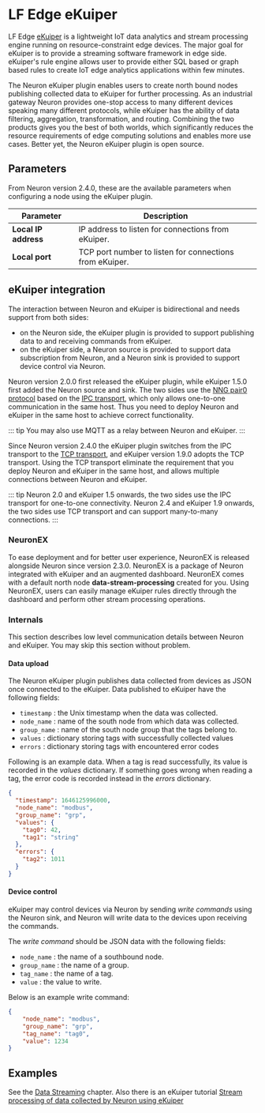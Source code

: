 # LF Edge eKuiper

LF Edge [eKuiper] is a lightweight IoT data analytics and stream processing
engine running on resource-constraint edge devices. The major goal for eKuiper
is to provide a streaming software framework in edge side. eKuiper's rule engine
allows user to provide either SQL based or graph based rules to create IoT edge
analytics applications within few minutes.

The Neuron eKuiper plugin enables users to create north bound nodes publishing
collected data to eKuiper for further processing. As an industrial gateway
Neuron provides one-stop access to many different devices speaking many different
protocols, while eKuiper has the ability of data filtering, aggregation,
transformation, and routing. Combining the two products gives you the best of
both worlds, which significantly reduces the resource requirements of edge
computing solutions and enables more use cases.
Better yet, the Neuron eKuiper plugin is open source.

## Parameters

From Neuron version 2.4.0, these are the available parameters when configuring a
node using the eKuiper plugin.

| Parameter           | Description                                                  |
| ------------------- | ------------------------------------------------------------ |
| **Local IP address**| IP address to listen for connections from eKuiper.           |
| **Local port**      | TCP port number to listen for connections from eKuiper.      |

## eKuiper integration

The interaction between Neuron and eKuiper is bidirectional and needs support
from both sides:
* on the Neuron side, the eKuiper plugin is provided to support publishing data
to and receiving commands from eKuiper.
* on the eKuiper side, a Neuron source is provided to support data subscription
from Neuron, and a Neuron sink is provided to support device control via Neuron.

Neuron version 2.0.0 first released the eKuiper plugin, while eKuiper 1.5.0 first
added the Neuron source and sink.
The two sides use the [NNG pair0 protocol] based on the [IPC transport], which
only allows one-to-one communication in the same host. Thus you need to deploy
Neuron and eKuiper in the same host to achieve correct functionality.

::: tip
You may also use MQTT as a relay between Neuron and eKuiper.
:::

Since Neuron version 2.4.0 the eKuiper plugin switches from the IPC transport to
the [TCP transport], and eKuiper version 1.9.0 adopts the TCP transport.
Using the TCP transport eliminate the requirement that you deploy Neuron and
eKuiper in the same host, and allows multiple connections between Neuron and
eKuiper.

::: tip
Neuron 2.0 and eKuiper 1.5 onwards, the two sides use the IPC transport for
one-to-one connectivity.
Neuron 2.4 and eKuiper 1.9 onwards, the two sides use TCP transport and can
support many-to-many connections.
:::

### NeuronEX

To ease deployment and for better user experience, NeuronEX is released alongside
Neuron since version 2.3.0. NeuronEX is a package of Neuron integrated with
eKuiper and an augmented dashboard. NeuronEX comes with a default north node
**data-stream-processing** created for you. Using NeuronEX, users can easily manage
eKuiper rules directly through the dashboard and perform other stream processing
operations.

### Internals

This section describes low level communication details between Neuron and
eKuiper. You may skip this section without problem.

#### Data upload

The Neuron eKuiper plugin publishes data collected from devices as JSON once
connected to the eKuiper.
Data published to eKuiper have the following fields:
* `timestamp` : the Unix timestamp when the data was collected.
* `node_name` : name of the south node from which data was collected.
* `group_name` : name of the south node group that the tags belong to.
* `values` : dictionary storing tags with successfully collected values
* `errors` : dictionary storing tags with encountered error codes

Following is an example data. When a tag is read successfully, its value is
recorded in the *values* dictionary. If something goes wrong when reading a tag,
the error code is recorded instead in the *errors* dictionary.

``` json
{
  "timestamp": 1646125996000,
  "node_name": "modbus", 
  "group_name": "grp",
  "values": {
    "tag0": 42,
    "tag1": "string"
  },
  "errors": {
    "tag2": 1011
  }
}
```

#### Device control

eKuiper may control devices via Neuron by sending *write commands* using the
Neuron sink, and Neuron will write data to the devices upon receiving the
commands.

The *write command* should be JSON data with the following fields:
* `node_name` : the name of a southbound node.
* `group_name` : the name of a group.
* `tag_name` : the name of a tag.
* `value` : the value to write.

Below is an example write command:

``` json
{
    "node_name": "modbus",
    "group_name": "grp",
    "tag_name": "tag0",
    "value": 1234
}
```

## Examples

See the [Data Streaming](../../../data-streaming/data-streaming.md) chapter.
Also there is an eKuiper tutorial [Stream processing of data collected by Neuron using eKuiper]

[eKuiper]: https://ekuiper.org
[NNG pair0 protocol]: https://nng.nanomsg.org/man/v1.3.2/nng_pair.7.html
[IPC transport]: https://nng.nanomsg.org/man/v1.3.2/nng_ipc.7.html
[TCP transport]: https://nng.nanomsg.org/man/v1.3.2/nng_tcp.7.html
[Stream processing of data collected by Neuron using eKuiper]: https://ekuiper.org/docs/en/latest/integrations/neuron/neuron_integration_tutorial.html#integration-of-neuron-and-ekuiper
